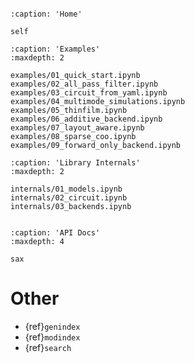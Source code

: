 ```{include} ../../README.md
```

```{toctree}
:caption: 'Home'

self
```

```{toctree}
:caption: 'Examples'
:maxdepth: 2

examples/01_quick_start.ipynb
examples/02_all_pass_filter.ipynb
examples/03_circuit_from_yaml.ipynb
examples/04_multimode_simulations.ipynb
examples/05_thinfilm.ipynb
examples/06_additive_backend.ipynb
examples/07_layout_aware.ipynb
examples/08_sparse_coo.ipynb
examples/09_forward_only_backend.ipynb
```

```{toctree}
:caption: 'Library Internals'
:maxdepth: 2

internals/01_models.ipynb
internals/02_circuit.ipynb
internals/03_backends.ipynb
```

```{include} ../../CHANGELOG.md
```

```{toctree}
:caption: 'API Docs'
:maxdepth: 4

sax
```

# Other

- {ref}`genindex`
- {ref}`modindex`
- {ref}`search`
